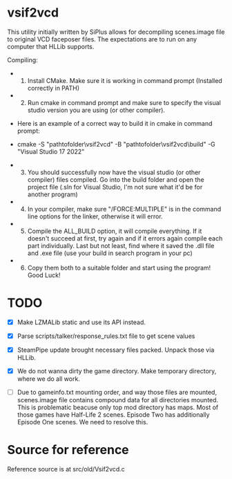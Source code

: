 # vsif2vcd

This utility initially written by SiPlus allows for decompiling scenes.image file to original VCD faceposer files.
The expectations are to run on any computer that HLLib supports.

Compiling:
- 1. Install CMake. Make sure it is working in command prompt (Installed correctly in PATH)
- 2. Run cmake in command prompt and make sure to specify the visual studio version you are using (or other compiler).
- Here is an example of a correct way to build it in cmake in command prompt: 

- cmake -S "pathtofolder\vsif2vcd" -B "pathtofolder\vsif2vcd\build" -G "Visual Studio 17 2022"

- 3. You should successfully now have the visual studio (or other compiler) files compiled. Go into the build folder and open the project file (.sln for Visual Studio, I'm not sure what it'd be for another program)
- 4. In your compiler, make sure "/FORCE:MULTIPLE" is in the command line options for the linker, otherwise it will error.
- 5. Compile the ALL_BUILD option, it will compile everything. If it doesn't succeed at first, try again and if it errors again compile each part individually. Last but not least, find where it saved the .dll file and .exe file (use your build in search program in your pc)
- 6. Copy them both to a suitable folder and start using the program! Good Luck!


# TODO
- [X] Make LZMALib static and use its API instead.
- [X] Parse scripts/talker/response_rules.txt file to get scene values
- [X] SteamPipe update brought necessary files packed. Unpack those via HLLib.
- [X] We do not wanna dirty the game directory. Make temporary directory, where we do all work.
- [ ] Due to gameinfo.txt mounting order, and way those files are mounted, scenes.image file contains compound data for all directories mounted. This is problematic beacuse only top mod directory has maps. Most of those games have Half-Life 2 scenes. Episode Two has additionally Episode One scenes. We need to resolve this.


# Source for reference
Reference source is at src/old/Vsif2vcd.c
